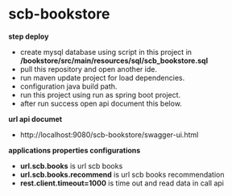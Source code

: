 # scb-bookstore

<b> step deploy </b>
- create mysql database using script in this project in <b> /bookstore/src/main/resources/sql/scb_bookstore.sql</b>
- pull this repository and open another ide.
- run maven update project for load dependencies.
- configuration java build path.
- run this project using run as spring boot project.
- after run success open api document this below.

<b> url api documet</b> 
- http://localhost:9080/scb-bookstore/swagger-ui.html

<b>applications properties configurations</b>
- <b>url.scb.books</b> is url scb books
- <b>url.scb.books.recommend</b> is url scb books recommendation
- <b>rest.client.timeout=1000</b> is time out and read data in call api
